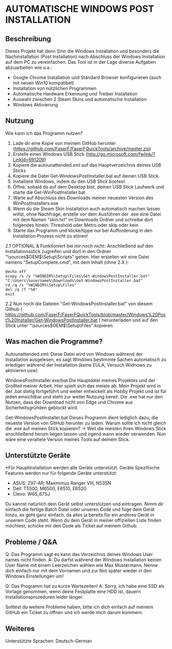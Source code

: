 # AUTOMATISCHE WINDOWS POST INSTALLATION

## Beschreibung

Dieses Projekt hat denn Sinn die Windows Installation und besonders die Nachinstallation (Post Installation) nach Abschluss der Windows Installation auf dem PC zu vereinfachen.
Das Tool ist in der Lage diverse Aufgaben abzuarbeiten wie u.a.:
- Google Chrome Installation und Standard Browser konfigurieren (auch mit neuen Win10 kompatibel)
- Installation von nützlichen Programmen
- Automatische Hardware Erkennung und Treiber Installation
- Auswahl zwischen 2 Steam Skins und automatische Installation
- Windows Aktivierung

## Nutzung

Wie kann ich das Programm nutzen?
1. Lade dir eine Kopie von meinem GitHub herunter (https://github.com/FaserF/FaserFQuickTools/archive/master.zip)
2. Erstelle einen Windows USB Stick (http://go.microsoft.com/fwlink/?LinkId=691209)
3. Kopiere die autounattended.xml auf das Hauptverzeichnis deines USB Sticks
4. Kopiere die Datei Get-WindowsPostInstaller.bat auf deinen USB Stick.
5. Installiere Windows, indem du den USB Stick bootest
6. Öffne, sobald du auf dem Desktop bist, deinen USB Stick Laufwerk und starte die Get-WinPostInstaller.bat
7. Warte auf Abschluss des Downloads meiner neuesten Version des WinPostInstallers.exe
8. Wenn du die Steam Skin Installation auch automatisch machen lassen willst, ohne Nachfrage, erstelle vor dem Ausführen der .exe eine Datei mit dem Namen "skin.txt" im Downloads Ordner und schreibe dort folgendes hinein:
	Threshold oder Metro oder skip oder kein
9. Starte das Programm und klicke/tippe nur bei Aufforderung in den Installation Prozess nicht zu stören!

2.1 OPTIONAL & Funktioniert bei mir noch nicht: Anschließend auf den Installationsstick zugreifen und dort in den Ordner 
"\sources\$OEM$\$$\Setup\Scripts" 
gehen. Hier erstellen wir eine Datei namens "SetupComplete.cmd", mit dem Inhalt (ohne 2.X ):
```
@echo off 
xcopy /s /y "%WINDIR%\Setup\Files\Get-WindowsPostInstaller.bat" "C:\Users\%username%\Downloads\Get-WindowsPostInstaller.bat"
rd /q /s "%WINDIR%\Setup\Files" 
del /q /f "%0"
exit
```

2.2 Nun noch die Dateien "Get-WindowsPostInstaller.bat" von diesem Github ( https://github.com/FaserF/FaserFQuickTools/blob/master/Windows%20Post%20Installer/Get-WindowsPostInstaller.bat ) herunterladen und auf den Stick unter 
"\sources\$OEM$\$$\Setup\Files" kopieren

## Was machen die Programme?

Autounattended.xml:
Diese Datei wird von Windows während der Installation ausgelesen, es sagt Windows bestimmte Sachen automatisch zu erledigen während der Installation (keine EULA, Versuch Widnows zu aktivieren usw)

WindowsPostInstaller.exe/bat
Die Hauptdatei meines Projektes und der Großteil meiner Arbeit. Hier spielt sich das meiste ab. Mein Projekt wird in der .bat stetig fortgeführt und weiter entwickelt als Hobby Projekt und ist für jeden einsichtbar und steht zur weiter Nutzung bereit. Die .exe hat nur den Nutzen, dass der Download nicht von Edge und Chrome aus Sicherheitsgründen geblockt wird.

Get-WindowsPostInstaller.bat
Dieses Programm dient lediglich dazu, die neueste Version von GitHub herunter zu laden.
Warum sollte ich nicht gleich die .exe auf meinen Stick kopieren? -> Weil die meisten ihren Windows Stick anschließend herum liegen lassen und irgend wann wieder verwenden. Nun wäre eine veraltete Version meines Tools auf deinem Stick.

## Unterstützte Geräte

*Für Hauptinstallation werden alle Geräte unterstützt. Geräte Spezifische Features werden nur für folgende Geräte unterstützt:
- ASUS: Z97-AR; Maxmimus Ranger VIII, N53SN
- Dell: T5500, M6500, E6510, E6520
- Clevo: W65_67SJ

Du kannst natürlich dein Gerät selbst unterstützen und eintragen. Nimm dir einfach die fertige Batch Datei oder unseren Code und füge dein Gerät hinzu, es geht ganz einfach, da alles ja bereits für ein anderes Gerät in unserem Code steht. Wenn du dein Gerät in meiner offiziellen Liste finden möchtest, schicke mir den Code als Ticket auf meinem Github.

## Probleme / Q&A

Q: Das Programm sagt es kann das Verzeichnis deines Windows User names nicht finden.
A: Du darfst während der Windows Installation keinen User Name mit einem Leerzeichen wählen wie Max Mustermann.
Nenne dich einfach nur mit dem Vornamen und zur Not später wieder in den Windows Einstellungen um!

Q: Das Programm hat zu kurze Wartezeiten!
A: Sorry, ich habe eine SSD als Vorlage genommen, wenn deine Festplatte eine HDD ist, dauern Installationsprozeduren leider länger.

Solltest du weitere Probleme haben, bitte ich dich einfach auf meinem GitHub ein Ticket zu öffnen und ich werde mich darum kümmern.

## Weiteres

Unterstützte Sprachen: Deutsch-German
